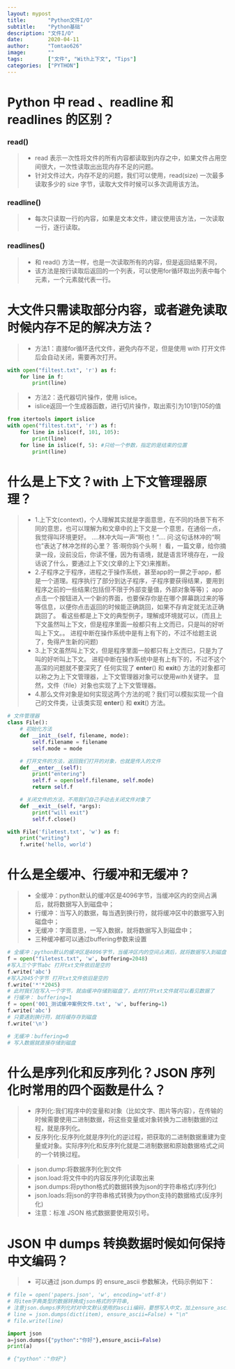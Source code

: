 ```yaml
---
layout: mypost
title:       "Python文件I/O"
subtitle:    "Python基础"
description: "文件I/O"
date:        2020-04-11
author:      "Tomtao626"
image:       ""
tags:        ["文件", "With上下文", "Tips"]
categories:  ["PYTHON"]
---
```


# Python 中 read 、readline 和 readlines 的区别？
### read()
> + read 表示一次性将文件的所有内容都读取到内存之中，如果文件占用空间很大，一次性读取出出现内存不足的问题。
> + 针对文件过大，内存不足的问题，我们可以使用，read(size) 一次最多读取多少的 size 字节，读取大文件时候可以多次调用该方法。
### readline()
> + 每次只读取一行的内容，如果是文本文件，建议使用该方法，一次读取一行，逐行读取。
### readlines()
> + 和 read() 方法一样，也是一次读取所有的内容，但是返回结果不同，
> + 该方法是按行读取后返回的一个列表，可以使用for循环取出列表中每个元素，一个元素就代表一行。

# 大文件只需读取部分内容，或者避免读取时候内存不足的解决方法？
> + 方法1：直接for循环迭代文件，避免内存不足，但是使用 with 打开文件后会自动关闭，需要再次打开。
```python
with open("filtest.txt", 'r') as f:
    for line in f:
        print(line)
```
> + 方法2：迭代器切片操作，使用 islice。
> + islice返回一个生成器函数，进行切片操作，取出索引为101到105的值
```python
from itertools import islice
with open("filtest.txt", 'r') as f:
    for line in islice(f, 101, 105):
        print(line)
    for line in islice(f, 5): #只给一个参数，指定的是结束的位置
        print(line)
```

# 什么是上下文？with 上下文管理器原理？
> + 1.上下文(context)，个人理解其实就是字面意思，在不同的场景下有不同的意思，也可以理解为和文章中的上下文是一个意思，在通俗一点，我觉得叫环境更好。
      ....林冲大叫一声“啊也！”....
      问:这句话林冲的“啊也”表达了林冲怎样的心里？
      答:啊你妈个头啊！
      看，一篇文章，给你摘录一段，没前没后，你读不懂，因为有语境，就是语言环境存在，一段话说了什么，要通过上下文(文章的上下文)来推断。
> + 2.子程序之于程序，进程之于操作系统，甚至app的一屏之于app，都是一个道理。程序执行了部分到达子程序，子程序要获得结果，要用到程序之前的一些结果(包括但不限于外部变量值，外部对象等等)；
      app点击一个按钮进入一个新的界面，也要保存你是在哪个屏幕跳过来的等等信息，以便你点击返回的时候能正确跳回，如果不存肯定就无法正确跳回了。
      看这些都是上下文的典型例子，理解成环境就可以，(而且上下文虽然叫上下文，但是程序里面一般都只有上文而已，只是叫的好听叫上下文。。
      进程中断在操作系统中是有上有下的，不过不给题主说了，免得产生新的问题)
> + 3.上下文虽然叫上下文，但是程序里面一般都只有上文而已，只是为了叫的好听叫上下文。
      进程中断在操作系统中是有上有下的，不过不这个高深的问题就不要深究了
      任何实现了 __enter__() 和 __exit__() 方法的对象都可以称之为上下文管理器，上下文管理器对象可以使用with关键字。
      显然，文件（file）对象也实现了上下文管理器。
> + 4.那么文件对象是如何实现这两个方法的呢？我们可以模拟实现一个自己的文件类，让该类实现 __enter__() 和 __exit__() 方法。

```python
# 文件管理器
class File():
    # 初始化方法
    def __init__(self, filename, mode):
        self.filename = filename
        self.mode = mode

    # 打开文件的方法，返回我们打开的对象，也就是传入的文件
    def __enter__(self):
        print("entering")
        self.f = open(self.filename, self.mode)
        return self.f

    # 关闭文件的方法，不用我们自己手动去关闭文件对象了
    def __exit__(self, *args):
        print("will exit")
        self.f.close()

with File('filetest.txt', 'w') as f:
    print("writing")
    f.write('hello, world')
```

# 什么是全缓冲、行缓冲和无缓冲？
> + 全缓冲：python默认的缓冲区是4096字节，当缓冲区内的空间占满后，就将数据写入到磁盘中；
> + 行缓冲：当写入的数据，每当遇到换行符，就将缓冲区中的数据写入到磁盘中；
> + 无缓冲：字面意思，一写入数据，就将数据写入到磁盘中；
> + 三种缓冲都可以通过buffering参数来设置

```python
# 全缓冲：python默认的缓冲区是4096字节，当缓冲区内的空间占满后，就将数据写入到磁盘中；
f = open("filetest.txt", 'w', buffering=2048)
#写入三个字节abc 打开txt文件依旧是空的
f.write('abc')
#写入2045个字节 打开txt文件依旧是空的
f.write('*'*2045)
# 此时我们在写入一个字节，就由缓冲存储到磁盘了，此时打开txt文件就可以看见数据了
# 行缓冲： buffering=1
f = open('001_测试缓冲案例文件.txt', 'w', buffering=1)
f.write('abc')
# 只要遇到换行符，就将缓存存到磁盘
f.write('\n')

# 无缓冲：buffering=0
# 写入数据就直接存储到磁盘
```

# 什么是序列化和反序列化？JSON 序列化时常用的四个函数是什么？
> + 序列化:我们程序中的变量和对象（比如文字、图片等内容），在传输的时候需要使用二进制数据，将这些变量或对象转换为二进制数据的过程，就是序列化。
> + 反序列化:反序列化就是序列化的逆过程，把获取的二进制数据重建为变量或对象。实际序列化和反序列化就是二进制数据和原始数据格式之间的一个转换过程。

> + json.dump:将数据序列化到文件
> + json.load:将文件中的内容反序列化读取出来
> + json.dumps:将python格式的数据转换为json的字符串格式(序列化)
> + json.loads:将json的字符串格式转换为python支持的数据格式(反序列化)
> + 注意：标准 JSON 格式数据要使用双引号。

# JSON 中 dumps 转换数据时候如何保持中文编码？
> + 可以通过 json.dumps 的 ensure_ascii 参数解决，代码示例如下：

```python
# file = open('papers.json', 'w', encoding='utf-8')
# 将item字典类型的数据转换成json格式的字符串,
# 注意json.dumps序列化时对中文默认使用的ascii编码，要想写入中文，加上ensure_ascii=False
# line = json.dumps(dict(item), ensure_ascii=False) + "\n"
# file.write(line)

import json
a=json.dumps({"python":"你好"},ensure_ascii=False)
print(a)

# {"python"："你好"}
```